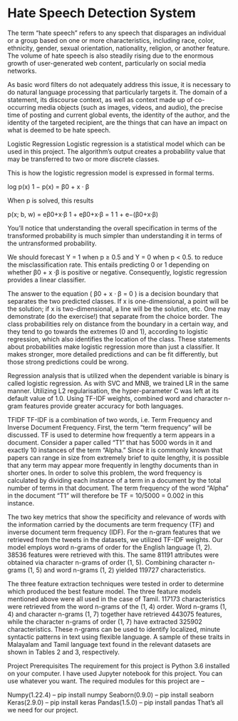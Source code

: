 # Hate Speech Detection System

The term “hate speech” refers to any speech that disparages an individual or a group based on one or more characteristics, including race, color, ethnicity, gender, sexual orientation, nationality, religion, or another feature. The volume of hate speech is also steadily rising due to the enormous growth of user-generated web content, particularly on social media networks.

As basic word filters do not adequately address this issue, it is necessary to do natural language processing that particularly targets it. The domain of a statement, its discourse context, as well as context made up of co-occurring media objects (such as images, videos, and audio), the precise time of posting and current global events, the identity of the author, and the identity of the targeted recipient, are the things that can have an impact on what is deemed to be hate speech.

Logistic Regression
Logistic regression is a statistical model which can be used in this project. The algorithm’s output creates a probability value that may be transferred to two or more discrete classes.

This is how the logistic regression model is expressed in formal terms.

log p(x) 1 − p(x) = β0 + x · β

When p is solved, this results

p(x; b, w) = eβ0+x·β 1 + eβ0+x·β = 1 1 + e−(β0+x·β)

You’ll notice that understanding the overall specification in terms of the transformed probability is much simpler than understanding it in terms of the untransformed probability.

We should forecast Y = 1 when p ≥ 0.5 and Y = 0 when p < 0.5. to reduce the misclassification rate. This entails predicting 0 or 1 depending on whether β0 + x ·β is positive or negative. Consequently, logistic regression provides a linear classifier.

The answer to the equation ( β0 + x · β = 0 ) is a decision boundary that separates the two predicted classes. If x is one-dimensional, a point will be the solution; if x is two-dimensional, a line will be the solution, etc. One may demonstrate (do the exercise!) that separate from the choice border. The class probabilities rely on distance from the boundary in a certain way, and they tend to go towards the extremes (0 and 1), according to logistic regression, which also identifies the location of the class. These statements about probabilities make logistic regression more than just a classifier. It makes stronger, more detailed predictions and can be fit differently, but those strong predictions could be wrong.

Regression analysis that is utilized when the dependent variable is binary is called logistic regression. As with SVC and MNB, we trained LR in the same manner. Utilizing L2 regularisation, the hyper-parameter C was left at its default value of 1.0. Using TF-IDF weights, combined word and character n-gram features provide greater accuracy for both languages.

TFIDF
TF-IDF is a combination of two words, i.e. Term Frequency and Inverse Document Frequency. First, the term “term frequency” will be discussed. TF is used to determine how frequently a term appears in a document. Consider a paper called “T1” that has 5000 words in it and exactly 10 instances of the term “Alpha.” Since it is commonly known that papers can range in size from extremely brief to quite lengthy, it is possible that any term may appear more frequently in lengthy documents than in shorter ones. In order to solve this problem, the word frequency is calculated by dividing each instance of a term in a document by the total number of terms in that document. The term frequency of the word “Alpha” in the document “T1” will therefore be TF = 10/5000 = 0.002 in this instance.

The two key metrics that show the specificity and relevance of words with the information carried by the documents are term frequency (TF) and inverse document term frequency (IDF). For the n-gram features that we retrieved from the tweets in the datasets, we utilized TF-IDF weights. Our model employs word n-grams of order for the English language (1, 2). 38536 features were retrieved with this. The same 81191 attributes were obtained via character n-grams of order (1, 5). Combining character n-grams (1, 5) and word n-grams (1, 2) yielded 119727 characteristics.

The three feature extraction techniques were tested in order to determine which produced the best feature model. The three feature models mentioned above were all used in the case of Tamil. 117173 characteristics were retrieved from the word n-grams of the (1, 4) order. Word n-grams (1, 4) and character n-grams (1, 7) together have retrieved 443075 features, while the character n-grams of order (1, 7) have extracted 325902 characteristics. These n-grams can be used to identify localized, minute syntactic patterns in text using flexible language. A sample of these traits in Malayalam and Tamil language text found in the relevant datasets are shown in Tables 2 and 3, respectively.

Project Prerequisites
The requirement for this project is Python 3.6 installed on your computer. I have used Jupyter notebook for this project. You can use whatever you want.
The required modules for this project are –

Numpy(1.22.4) – pip install numpy
Seaborn(0.9.0) – pip install seaborn
Keras(2.9.0) – pip install keras
Pandas(1.5.0) – pip install pandas
That’s all we need for our project.
